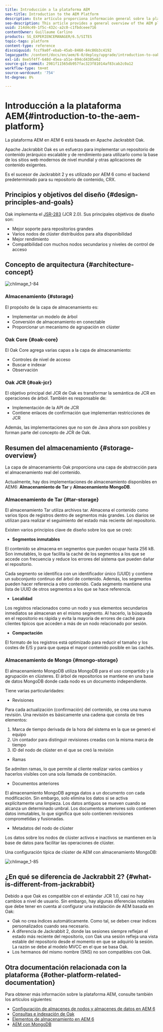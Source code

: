 ```yaml
---
title: Introducción a la plataforma AEM
seo-title: Introduction to the AEM Platform
description: Este artículo proporciona información general sobre la plataforma AEM y sus componentes más importantes.
seo-description: This article provides a general overview of the AEM platform and its most important components.
uuid: 214d4c49-1f5c-432c-a2c0-c1fbdceee716
contentOwner: Guillaume Carlino
products: SG_EXPERIENCEMANAGER/6.5/SITES
topic-tags: platform
content-type: reference
discoiquuid: fccf9a0f-ebab-45ab-8460-84c86b3c4192
legacypath: /content/docs/en/aem/6-0/deploy/upgrade/introduction-to-oak
exl-id: 8ee5f4ff-648d-45ea-a51e-894cd4385e62
source-git-commit: 2981f11565db957fac323f81014af83cab2c0a12
workflow-type: tm+mt
source-wordcount: '754'
ht-degree: 0%

---
```


# Introducción a la plataforma AEM{#introduction-to-the-aem-platform}

La plataforma AEM en AEM 6 está basada en Apache Jackrabbit Oak.

Apache Jackrabbit Oak es un esfuerzo para implementar un repositorio de contenido jerárquico escalable y de rendimiento para utilizarlo como la base de los sitios web modernos de nivel mundial y otras aplicaciones de contenido exigentes.

Es el sucesor de Jackrabbit 2 y es utilizado por AEM 6 como el backend predeterminado para su repositorio de contenido, CRX.

## Principios y objetivos del diseño {#design-principles-and-goals}

Oak implementa el [JSR-283](https://jcp.org/en/jsr/detail?id=283) (JCR 2.0). Sus principales objetivos de diseño son:

* Mejor soporte para repositorios grandes
* Varios nodos de clúster distribuidos para alta disponibilidad
* Mejor rendimiento
* Compatibilidad con muchos nodos secundarios y niveles de control de acceso

## Concepto de arquitectura {#architecture-concept}

![chlimage_1-84](assets/chlimage_1-84.png)

### Almacenamiento {#storage}

El propósito de la capa de almacenamiento es:

* Implementar un modelo de árbol
* Conversión de almacenamiento en conectable
* Proporcionar un mecanismo de agrupación en clúster

### Oak Core {#oak-core}

El Oak Core agrega varias capas a la capa de almacenamiento:

* Controles de nivel de acceso
* Buscar e indexar
* Observación

### Oak JCR {#oak-jcr}

El objetivo principal del JCR de Oak es transformar la semántica de JCR en operaciones de árbol. También es responsable de:

* Implementación de la API de JCR
* Contiene enlaces de confirmación que implementan restricciones de JCR

Además, las implementaciones que no son de Java ahora son posibles y forman parte del concepto de JCR de Oak.

## Resumen del almacenamiento {#storage-overview}

La capa de almacenamiento Oak proporciona una capa de abstracción para el almacenamiento real del contenido.

Actualmente, hay dos implementaciones de almacenamiento disponibles en AEM6: **Almacenamiento de Tar** y **Almacenamiento MongoDB**.

### Almacenamiento de Tar {#tar-storage}

El almacenamiento Tar utiliza archivos tar. Almacena el contenido como varios tipos de registros dentro de segmentos más grandes. Los diarios se utilizan para realizar el seguimiento del estado más reciente del repositorio.

Existen varios principios clave de diseño sobre los que se creó:

* **Segmentos inmutables**

El contenido se almacena en segmentos que pueden ocupar hasta 256 kB. Son inmutables, lo que facilita la caché de los segmentos a los que se accede con frecuencia y reduce los errores del sistema que pueden dañar el repositorio.

Cada segmento se identifica con un identificador único (UUID) y contiene un subconjunto continuo del árbol de contenido. Además, los segmentos pueden hacer referencia a otro contenido. Cada segmento mantiene una lista de UUID de otros segmentos a los que se hace referencia.

* **Localidad**

Los registros relacionados como un nodo y sus elementos secundarios inmediatos se almacenan en el mismo segmento. Al hacerlo, la búsqueda en el repositorio es rápida y evita la mayoría de errores de caché para clientes típicos que acceden a más de un nodo relacionado por sesión.

* **Compactación**

El formato de los registros está optimizado para reducir el tamaño y los costes de E/S y para que quepa el mayor contenido posible en las cachés.

### Almacenamiento de Mongo {#mongo-storage}

El almacenamiento MongoDB utiliza MongoDB para el uso compartido y la agrupación en clústeres. El árbol de repositorios se mantiene en una base de datos MongoDB donde cada nodo es un documento independiente.

Tiene varias particularidades:

* Revisiones

Para cada actualización (confirmación) del contenido, se crea una nueva revisión. Una revisión es básicamente una cadena que consta de tres elementos:

1. Marca de tiempo derivada de la hora del sistema en la que se generó el equipo
1. Un contador para distinguir revisiones creadas con la misma marca de tiempo
1. ID del nodo de clúster en el que se creó la revisión

* Ramas

Se admiten ramas, lo que permite al cliente realizar varios cambios y hacerlos visibles con una sola llamada de combinación.

* Documentos anteriores

El almacenamiento MongoDB agrega datos a un documento con cada modificación. Sin embargo, solo elimina los datos si se activa explícitamente una limpieza. Los datos antiguos se mueven cuando se alcanza un determinado umbral. Los documentos anteriores solo contienen datos inmutables, lo que significa que solo contienen revisiones comprometidas y fusionadas.

* Metadatos del nodo de clúster

Los datos sobre los nodos de clúster activos e inactivos se mantienen en la base de datos para facilitar las operaciones de clúster.

Una configuración típica de clúster de AEM con almacenamiento MongoDB:

![chlimage_1-85](assets/chlimage_1-85.png)

## ¿En qué se diferencia de Jackrabbit 2? {#what-is-different-from-jackrabbit}

Debido a que Oak es compatible con el estándar JCR 1.0, casi no hay cambios a nivel de usuario. Sin embargo, hay algunas diferencias notables que debe tener en cuenta al configurar una instalación de AEM basada en Oak:

* Oak no crea índices automáticamente. Como tal, se deben crear índices personalizados cuando sea necesario.
* A diferencia de Jackrabbit 2, donde las sesiones siempre reflejan el estado más reciente del repositorio, con Oak una sesión refleja una vista estable del repositorio desde el momento en que se adquirió la sesión. La razón se debe al modelo MVCC en el que se basa Oak.
* Los hermanos del mismo nombre (SNS) no son compatibles con Oak.

## Otra documentación relacionada con la plataforma {#other-platform-related-documentation}

Para obtener más información sobre la plataforma AEM, consulte también los artículos siguientes:

* [Configuración de almacenes de nodos y almacenes de datos en AEM 6](/help/sites-deploying/data-store-config.md)
* [Consultas e indexación de Oak](/help/sites-deploying/queries-and-indexing.md)
* [Elementos de almacenamiento en AEM 6](/help/sites-deploying/storage-elements-in-aem-6.md)
* [AEM con MongoDB](/help/sites-deploying/aem-with-mongodb.md)
